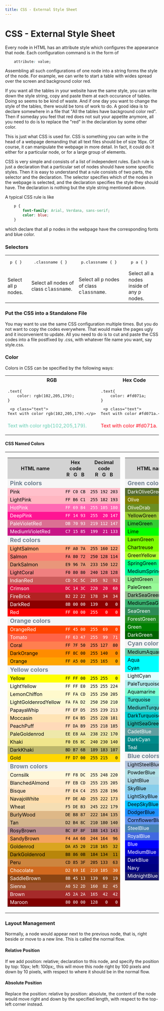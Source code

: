 ```yaml
---
title: CSS - External Style Sheet
---
```


# CSS - External Style Sheet

Every node in HTML has an attribute style which configures the
appearance that node. Each configuration command is in the form of
```css
    attribute: value;
```

Assembling all such configurations of one node into a string forms the
style of the node. For example, we can write
to start a table with wides spread over the screen and background color
red.

If you want all the tables in your website have the same style, you can
write down the style string, copy and paste them at each occurance of
tables. Doing so seems to be kind of waste. And if one day you want to
change the style of the tables, there would be tons of work to do. A
good idea is to declare somewhere in a file that "All the tables have
background color red". Then if someday you feel that red does not suit
your appetite anymore, all you need to do is to replace the "red" in the
declaration by some other color.

This is just what CSS is used for. CSS is something you can write in the
head of a webpage demanding that all text files should be of size 16px.
Of course, it can manipulate the webpage in more detail. In fact, it
could do it either for a particular node, or for a large group of
elements.

CSS is very simple and consists of a list of independent rules. Each
rule is just a declaration that a particular set of nodes should have
some specific styles. Then it is easy to understand that a rule consists
of two parts, the selector and the declaration. The selector specifies
which of the nodes in the webpage is selected, and the declaration
specifies the style they should have. The declaration is nothing but the
style string mentioned above.

A typical CSS rule is like
```css
    p {
        font-family: Arial, Verdana, sans-serif;
        color: blue;
    }
```

which declare that all p nodes in the webpage have the corresponding
fonts and blue color.
### Selectors

<table>
<tr class="odd">
<td> <pre> p { } </pre> </td>
<td> <pre> .classname { } </pre> </td>
<td> <pre> p.classname { } </pre> </td>
<td> <pre> p a { } </pre> </td>
</tr>
<tr class="even"> <td> Select all <font face="Courier">p</font> nodes.  </td>
<td> Select all nodes of class <font face="Courier">classname</font>.  </td>
<td> Select all <font face="Courier">p</font> nodes of class <font face="Courier">classname</font>.  </td>
<td> Select all <font face="Courier">a</font> nodes inside of any <font face="Courier">p</font> nodes.  </td>
</tr>
</table>

### Put the CSS into a Standalone File

You may want to use the same CSS configuration multiple times. But you
do not want to copy the codes everywhere. That would make the pages ugly
and it inconvenient to update.
All you need to do is to cut and paste the CSS codes into a file
postfixed by .css, with whatever file name you want, say style.css.
### Color

Colors in CSS can be specified by the following ways:
<table class="block">
<tr class="odd"> <th>RGB</th> <th>Hex Code</th> <th>Color Name</th> </tr>
<tr class="even"> <td>
<pre>
.text{
	color: rgb(102,205,179);
}
</pre><xmp> <p class="text">
Text with color rgb(102,205,179).</p></xmp>
</td>
<td> <pre>
.text{
	color: #fd071a;
}
</pre><xmp> <p class="text">
Text with color #fd071a.</p></xmp>
</td>
<td>
<pre>
.text{
	color: DarkCyan;
}
</pre><xmp> <p class="text">
Text with color DarkCyan.</p></xmp>
</td>
</tr>
<tr class="odd">
<td>
<p style="color:rgb(102,205,179);"> Text with color rgb(102,205,179).</p>
</td>
<td>
<p style="color: #fd071a;">Text with color #fd071a.</p>
</td>
<td>
<p style="color: DarkCyan;">Text with color DarkCyan.</p>
</td>
</tr>

</table>

#### CSS Named Colors
<table cellpadding="4">
<tbody><tr valign="top">
<td>
<table border="0">
<tbody><tr>
<th style="background:lightgrey">HTML name</th>
<th style="background:lightgrey;">Hex code<br>
R &nbsp; G &nbsp; B</th>
<th style="background:lightgrey">Decimal code<br>
R &nbsp; G &nbsp; B</th>
</tr>
<tr>
<td colspan="3" style="background:whitesmoke; color:slategray; text-align:left;"><span style="font-size: 120%;"><b>Pink colors</b></span></td>
</tr>
<tr style="background:pink;color:black">
<td>Pink</td>
<td><code>FF&nbsp;C0&nbsp;CB</code></td>
<td><code>255&nbsp;192&nbsp;203</code></td>
</tr>
<tr style="background:lightpink;color:black">
<td>LightPink</td>
<td><code>FF&nbsp;B6&nbsp;C1</code></td>
<td><code>255&nbsp;182&nbsp;193</code></td>
</tr>
<tr style="background:hotpink;color:white">
<td>HotPink</td>
<td><code>FF&nbsp;69&nbsp;B4</code></td>
<td><code>255&nbsp;105&nbsp;180</code></td>
</tr>
<tr style="background:deeppink;color:white">
<td>DeepPink</td>
<td><code>FF&nbsp;14&nbsp;93</code></td>
<td><code>255&nbsp;&nbsp;20&nbsp;147</code></td>
</tr>
<tr style="background:palevioletred;color:white">
<td>PaleVioletRed</td>
<td><code>DB&nbsp;70&nbsp;93</code></td>
<td><code>219&nbsp;112&nbsp;147</code></td>
</tr>
<tr style="background:mediumvioletred;color:white">
<td>MediumVioletRed</td>
<td><code>C7&nbsp;15&nbsp;85</code></td>
<td><code>199&nbsp;&nbsp;21&nbsp;133</code></td>
</tr>
<tr>
<td colspan="3" style="background:whitesmoke; color:slategray; text-align:left;"><span style="font-size: 120%;"><b>Red colors</b></span></td>
</tr>
<tr style="background:lightsalmon;color:black">
<td>LightSalmon</td>
<td><code>FF&nbsp;A0&nbsp;7A</code></td>
<td><code>255&nbsp;160&nbsp;122</code></td>
</tr>
<tr style="background:salmon;color:black">
<td>Salmon</td>
<td><code>FA&nbsp;80&nbsp;72</code></td>
<td><code>250&nbsp;128&nbsp;114</code></td>
</tr>
<tr style="background:darksalmon;color:black">
<td>DarkSalmon</td>
<td><code>E9&nbsp;96&nbsp;7A</code></td>
<td><code>233&nbsp;150&nbsp;122</code></td>
</tr>
<tr style="background:lightcoral;color:black">
<td>LightCoral</td>
<td><code>F0&nbsp;80&nbsp;80</code></td>
<td><code>240&nbsp;128&nbsp;128</code></td>
</tr>
<tr style="background:indianred;color:white">
<td>IndianRed</td>
<td><code>CD&nbsp;5C&nbsp;5C</code></td>
<td><code>205&nbsp;&nbsp;92&nbsp;&nbsp;92</code></td>
</tr>
<tr style="background:crimson;color:white;color:white">
<td>Crimson</td>
<td><code>DC&nbsp;14&nbsp;3C</code></td>
<td><code>220&nbsp;&nbsp;20&nbsp;&nbsp;60</code></td>
</tr>
<tr style="background:fireBrick;color:white">
<td>FireBrick</td>
<td><code>B2&nbsp;22&nbsp;22</code></td>
<td><code>178&nbsp;&nbsp;34&nbsp;&nbsp;34</code></td>
</tr>
<tr style="background:darkred;color:white">
<td>DarkRed</td>
<td><code>8B&nbsp;00&nbsp;00</code></td>
<td><code>139&nbsp;&nbsp;&nbsp;0&nbsp;&nbsp;&nbsp;0</code></td>
</tr>
<tr style="background:red;color:white">
<td>Red</td>
<td><code>FF&nbsp;00&nbsp;00</code></td>
<td><code>255&nbsp;&nbsp;&nbsp;0&nbsp;&nbsp;&nbsp;0</code></td>
</tr>
<tr>
<td colspan="3" style="background:whitesmoke; color:slategray; text-align:left;"><span style="font-size: 120%;"><b>Orange colors</b></span></td>
</tr>
<tr style="background:orangered;color:white">
<td>OrangeRed</td>
<td><code>FF&nbsp;45&nbsp;00</code></td>
<td><code>255&nbsp;&nbsp;69&nbsp;&nbsp;&nbsp;0</code></td>
</tr>
<tr style="background:tomato;color:white">
<td>Tomato</td>
<td><code>FF&nbsp;63&nbsp;47</code></td>
<td><code>255&nbsp;&nbsp;99&nbsp;&nbsp;71</code></td>
</tr>
<tr style="background:coral;color:black">
<td>Coral</td>
<td><code>FF&nbsp;7F&nbsp;50</code></td>
<td><code>255&nbsp;127&nbsp;&nbsp;80</code></td>
</tr>
<tr style="background:darkorange;color:black">
<td>DarkOrange</td>
<td><code>FF&nbsp;8C&nbsp;00</code></td>
<td><code>255&nbsp;140&nbsp;&nbsp;&nbsp;0</code></td>
</tr>
<tr style="background:orange;color:black">
<td>Orange</td>
<td><code>FF&nbsp;A5&nbsp;00</code></td>
<td><code>255&nbsp;165&nbsp;&nbsp;&nbsp;0</code></td>
</tr>
<tr>
<td colspan="3" style="background:whitesmoke; color:slategray; text-align:left;"><span style="font-size: 120%;"><b>Yellow colors</b></span></td>
</tr>
<tr style="background:yellow;color:black">
<td>Yellow</td>
<td><code>FF&nbsp;FF&nbsp;00</code></td>
<td><code>255&nbsp;255&nbsp;&nbsp;&nbsp;0</code></td>
</tr>
<tr style="background:lightyellow;color:black">
<td>LightYellow</td>
<td><code>FF&nbsp;FF&nbsp;E0</code></td>
<td><code>255&nbsp;255&nbsp;224</code></td>
</tr>
<tr style="background:lemonchiffon;color:black">
<td>LemonChiffon</td>
<td><code>FF&nbsp;FA&nbsp;CD</code></td>
<td><code>255&nbsp;250&nbsp;205</code></td>
</tr>
<tr style="background:lightgoldenrodyellow;color:black">
<td>LightGoldenrodYellow</td>
<td><code>FA&nbsp;FA&nbsp;D2</code></td>
<td><code>250&nbsp;250&nbsp;210</code></td>
</tr>
<tr style="background:papayawhip;color:black">
<td>PapayaWhip</td>
<td><code>FF&nbsp;EF&nbsp;D5</code></td>
<td><code>255&nbsp;239&nbsp;213</code></td>
</tr>
<tr style="background:moccasin;color:black">
<td>Moccasin</td>
<td><code>FF&nbsp;E4&nbsp;B5</code></td>
<td><code>255&nbsp;228&nbsp;181</code></td>
</tr>
<tr style="background:peachpuff;color:black">
<td>PeachPuff</td>
<td><code>FF&nbsp;DA&nbsp;B9</code></td>
<td><code>255&nbsp;218&nbsp;185</code></td>
</tr>
<tr style="background:palegoldenrod;color:black">
<td>PaleGoldenrod</td>
<td><code>EE&nbsp;E8&nbsp;AA</code></td>
<td><code>238&nbsp;232&nbsp;170</code></td>
</tr>
<tr style="background:khaki;color:black">
<td>Khaki</td>
<td><code>F0&nbsp;E6&nbsp;8C</code></td>
<td><code>240&nbsp;230&nbsp;140</code></td>
</tr>
<tr style="background:darkkhaki;color:black">
<td>DarkKhaki</td>
<td><code>BD&nbsp;B7&nbsp;6B</code></td>
<td><code>189&nbsp;183&nbsp;107</code></td>
</tr>
<tr style="background:gold;color:black">
<td>Gold</td>
<td><code>FF&nbsp;D7&nbsp;00</code></td>
<td><code>255&nbsp;215&nbsp;&nbsp;&nbsp;0</code></td>
</tr>
<tr>
<td colspan="3" style="background:whitesmoke; color:slategray; text-align:left;"><span style="font-size: 120%;"><b>Brown colors</b></span></td>
</tr>
<tr style="background:cornsilk;color:black">
<td>Cornsilk</td>
<td><code>FF&nbsp;F8&nbsp;DC</code></td>
<td><code>255&nbsp;248&nbsp;220</code></td>
</tr>
<tr style="background:blanchedalmond;color:black">
<td>BlanchedAlmond</td>
<td><code>FF&nbsp;EB&nbsp;CD</code></td>
<td><code>255&nbsp;235&nbsp;205</code></td>
</tr>
<tr style="background:bisque;color:black">
<td>Bisque</td>
<td><code>FF&nbsp;E4&nbsp;C4</code></td>
<td><code>255&nbsp;228&nbsp;196</code></td>
</tr>
<tr style="background:navajowhite;color:black">
<td>NavajoWhite</td>
<td><code>FF&nbsp;DE&nbsp;AD</code></td>
<td><code>255&nbsp;222&nbsp;173</code></td>
</tr>
<tr style="background:wheat;color:black">
<td>Wheat</td>
<td><code>F5&nbsp;DE&nbsp;B3</code></td>
<td><code>245&nbsp;222&nbsp;179</code></td>
</tr>
<tr style="background:burlywood;color:black">
<td>BurlyWood</td>
<td><code>DE&nbsp;B8&nbsp;87</code></td>
<td><code>222&nbsp;184&nbsp;135</code></td>
</tr>
<tr style="background:tan;color:black">
<td>Tan</td>
<td><code>D2&nbsp;B4&nbsp;8C</code></td>
<td><code>210&nbsp;180&nbsp;140</code></td>
</tr>
<tr style="background:rosybrown;color:black">
<td>RosyBrown</td>
<td><code>BC&nbsp;8F&nbsp;8F</code></td>
<td><code>188&nbsp;143&nbsp;143</code></td>
</tr>
<tr style="background:sandybrown;color:black">
<td>SandyBrown</td>
<td><code>F4&nbsp;A4&nbsp;60</code></td>
<td><code>244&nbsp;164&nbsp;&nbsp;96</code></td>
</tr>
<tr style="background:goldenrod;color:black">
<td>Goldenrod</td>
<td><code>DA&nbsp;A5&nbsp;20</code></td>
<td><code>218&nbsp;165&nbsp;&nbsp;32</code></td>
</tr>
<tr style="background:darkgoldenrod;color:black">
<td>DarkGoldenrod</td>
<td><code>B8&nbsp;86&nbsp;0B</code></td>
<td><code>184&nbsp;134&nbsp;&nbsp;11</code></td>
</tr>
<tr style="background:Peru;color:black">
<td>Peru</td>
<td><code>CD&nbsp;85&nbsp;3F</code></td>
<td><code>205&nbsp;133&nbsp;&nbsp;63</code></td>
</tr>
<tr style="background:chocolate;color:white">
<td>Chocolate</td>
<td><code>D2&nbsp;69&nbsp;1E</code></td>
<td><code>210&nbsp;105&nbsp;&nbsp;30</code></td>
</tr>
<tr style="background:saddlebrown;color:white">
<td>SaddleBrown</td>
<td><code>8B&nbsp;45&nbsp;13</code></td>
<td><code>139&nbsp;&nbsp;69&nbsp;&nbsp;19</code></td>
</tr>
<tr style="background:sienna;color:white">
<td>Sienna</td>
<td><code>A0&nbsp;52&nbsp;2D</code></td>
<td><code>160&nbsp;&nbsp;82&nbsp;&nbsp;45</code></td>
</tr>
<tr style="background:brown;color:white">
<td>Brown</td>
<td><code>A5&nbsp;2A&nbsp;2A</code></td>
<td><code>165&nbsp;&nbsp;42&nbsp;&nbsp;42</code></td>
</tr>
<tr style="background:maroon;color:white">
<td>Maroon</td>
<td><code>80&nbsp;00&nbsp;00</code></td>
<td><code>128&nbsp;&nbsp;&nbsp;0&nbsp;&nbsp;&nbsp;0</code></td>
</tr>
</tbody></table>
</td>
<td>
<table>
<tbody><tr>
<th style="background:lightgrey">HTML name</th>
<th style="background:lightgrey">Hex code<br>
R &nbsp; G &nbsp; B</th>
<th style="background:lightgrey">Decimal code<br>
R &nbsp; G &nbsp; B</th>
</tr>
<tr>
<td colspan="3" style="background:whitesmoke; color:slategray; text-align:left;"><span style="font-size: 120%;"><b>Green colors</b></span></td>
</tr>
<tr style="background:darkolivegreen;color:white">
<td>DarkOliveGreen</td>
<td><code>55&nbsp;6B&nbsp;2F</code></td>
<td><code>&nbsp;85&nbsp;107&nbsp;&nbsp;47</code></td>
</tr>
<tr style="background:olive;color:white">
<td>Olive</td>
<td><code>80&nbsp;80&nbsp;00</code></td>
<td><code>128&nbsp;128&nbsp;&nbsp;&nbsp;0</code></td>
</tr>
<tr style="background:olivedrab;color:white">
<td>OliveDrab</td>
<td><code>6B&nbsp;8E&nbsp;23</code></td>
<td><code>107&nbsp;142&nbsp;&nbsp;35</code></td>
</tr>
<tr style="background:yellowgreen;color:black">
<td>YellowGreen</td>
<td><code>9A&nbsp;CD&nbsp;32</code></td>
<td><code>154&nbsp;205&nbsp;&nbsp;50</code></td>
</tr>
<tr style="background:limegreen;color:black">
<td>LimeGreen</td>
<td><code>32&nbsp;CD&nbsp;32</code></td>
<td><code>&nbsp;50&nbsp;205&nbsp;&nbsp;50</code></td>
</tr>
<tr style="background:lime;color:black">
<td>Lime</td>
<td><code>00&nbsp;FF&nbsp;00</code></td>
<td><code>&nbsp;&nbsp;0&nbsp;255&nbsp;&nbsp;&nbsp;0</code></td>
</tr>
<tr style="background:lawngreen;color:black">
<td>LawnGreen</td>
<td><code>7C&nbsp;FC&nbsp;00</code></td>
<td><code>124&nbsp;252&nbsp;&nbsp;&nbsp;0</code></td>
</tr>
<tr style="background:chartreuse;color:black">
<td>Chartreuse</td>
<td><code>7F&nbsp;FF&nbsp;00</code></td>
<td><code>127&nbsp;255&nbsp;&nbsp;&nbsp;0</code></td>
</tr>
<tr style="background:greenyellow;color:black">
<td>GreenYellow</td>
<td><code>AD&nbsp;FF&nbsp;2F</code></td>
<td><code>173&nbsp;255&nbsp;&nbsp;47</code></td>
</tr>
<tr style="background:springgreen;color:black">
<td>SpringGreen</td>
<td><code>00&nbsp;FF&nbsp;7F</code></td>
<td><code>&nbsp;&nbsp;0&nbsp;255&nbsp;127</code></td>
</tr>
<tr style="background:mediumspringgreen;color:black">
<td>MediumSpringGreen</td>
<td><code>00&nbsp;FA&nbsp;9A</code></td>
<td><code>&nbsp;&nbsp;0&nbsp;250&nbsp;154</code></td>
</tr>
<tr style="background:lightgreen;color:black">
<td>LightGreen</td>
<td><code>90&nbsp;EE&nbsp;90</code></td>
<td><code>144&nbsp;238&nbsp;144</code></td>
</tr>
<tr style="background:palegreen;color:black">
<td>PaleGreen</td>
<td><code>98&nbsp;FB&nbsp;98</code></td>
<td><code>152&nbsp;251&nbsp;152</code></td>
</tr>
<tr style="background:darkseagreen;color:black">
<td>DarkSeaGreen</td>
<td><code>8F&nbsp;BC&nbsp;8F</code></td>
<td><code>143&nbsp;188&nbsp;143</code></td>
</tr>
<tr style="background:mediumseagreen;color:black">
<td>MediumSeaGreen</td>
<td><code>3C&nbsp;B3&nbsp;71</code></td>
<td><code>&nbsp;60&nbsp;179&nbsp;113</code></td>
</tr>
<tr style="background:seagreen;color:white">
<td>SeaGreen</td>
<td><code>2E&nbsp;8B&nbsp;57</code></td>
<td><code>&nbsp;46&nbsp;139&nbsp;&nbsp;87</code></td>
</tr>
<tr style="background:forestgreen;color:white">
<td>ForestGreen</td>
<td><code>22&nbsp;8B&nbsp;22</code></td>
<td><code>&nbsp;34&nbsp;139&nbsp;&nbsp;34</code></td>
</tr>
<tr style="background:green;color:white">
<td>Green</td>
<td><code>00&nbsp;80&nbsp;00</code></td>
<td><code>&nbsp;&nbsp;0&nbsp;128&nbsp;&nbsp;&nbsp;0</code></td>
</tr>
<tr style="background:darkgreen;color:white">
<td>DarkGreen</td>
<td><code>00&nbsp;64&nbsp;00</code></td>
<td><code>&nbsp;&nbsp;0&nbsp;100&nbsp;&nbsp;&nbsp;0</code></td>
</tr>
<tr>
<td colspan="3" style="background:whitesmoke; color:slategray; text-align:left;"><span style="font-size: 120%;"><b>Cyan colors</b></span></td>
</tr>
<tr style="background:mediumaquamarine;color:black">
<td>MediumAquamarine</td>
<td><code>66&nbsp;CD&nbsp;AA</code></td>
<td><code>102&nbsp;205&nbsp;170</code></td>
</tr>
<tr style="background:aqua;color:black">
<td>Aqua</td>
<td><code>00&nbsp;FF&nbsp;FF</code></td>
<td><code>&nbsp;&nbsp;0&nbsp;255&nbsp;255</code></td>
</tr>
<tr style="background:cyan;color:black">
<td>Cyan</td>
<td><code>00&nbsp;FF&nbsp;FF</code></td>
<td><code>&nbsp;&nbsp;0&nbsp;255&nbsp;255</code></td>
</tr>
<tr style="background:lightcyan;color:black">
<td>LightCyan</td>
<td><code>E0&nbsp;FF&nbsp;FF</code></td>
<td><code>224&nbsp;255&nbsp;255</code></td>
</tr>
<tr style="background:paleturquoise;color:black">
<td>PaleTurquoise</td>
<td><code>AF&nbsp;EE&nbsp;EE</code></td>
<td><code>175&nbsp;238&nbsp;238</code></td>
</tr>
<tr style="background:aquamarine;color:black">
<td>Aquamarine</td>
<td><code>7F&nbsp;FF&nbsp;D4</code></td>
<td><code>127&nbsp;255&nbsp;212</code></td>
</tr>
<tr style="background:turquoise;color:black">
<td>Turquoise</td>
<td><code>40&nbsp;E0&nbsp;D0</code></td>
<td><code>&nbsp;64&nbsp;224&nbsp;208</code></td>
</tr>
<tr style="background:mediumturquoise;color:black">
<td>MediumTurquoise</td>
<td><code>48&nbsp;D1&nbsp;CC</code></td>
<td><code>&nbsp;72&nbsp;209&nbsp;204</code></td>
</tr>
<tr style="background:darkturquoise;color:black">
<td>DarkTurquoise</td>
<td><code>00&nbsp;CE&nbsp;D1</code></td>
<td><code>&nbsp;&nbsp;0&nbsp;206&nbsp;209</code></td>
</tr>
<tr style="background:lightseagreen;color:black">
<td>LightSeaGreen</td>
<td><code>20&nbsp;B2&nbsp;AA</code></td>
<td><code>&nbsp;32&nbsp;178&nbsp;170</code></td>
</tr>
<tr style="background:cadetblue;color:white">
<td>CadetBlue</td>
<td><code>5F&nbsp;9E&nbsp;A0</code></td>
<td><code>&nbsp;95&nbsp;158&nbsp;160</code></td>
</tr>
<tr style="background:darkcyan;color:white">
<td>DarkCyan</td>
<td><code>00&nbsp;8B&nbsp;8B</code></td>
<td><code>&nbsp;&nbsp;0&nbsp;139&nbsp;139</code></td>
</tr>
<tr style="background:teal;color:white">
<td>Teal</td>
<td><code>00&nbsp;80&nbsp;80</code></td>
<td><code>&nbsp;&nbsp;0&nbsp;128&nbsp;128</code></td>
</tr>
<tr>
<td colspan="3" style="background:whitesmoke; color:slategray; text-align:left;"><span style="font-size: 120%;"><b>Blue colors</b></span></td>
</tr>
<tr style="background:lightsteelblue;color:black">
<td>LightSteelBlue</td>
<td><code>B0&nbsp;C4&nbsp;DE</code></td>
<td><code>176&nbsp;196&nbsp;222</code></td>
</tr>
<tr style="background:powderblue;color:black">
<td>PowderBlue</td>
<td><code>B0&nbsp;E0&nbsp;E6</code></td>
<td><code>176&nbsp;224&nbsp;230</code></td>
</tr>
<tr style="background:lightblue;color:black">
<td>LightBlue</td>
<td><code>AD&nbsp;D8&nbsp;E6</code></td>
<td><code>173&nbsp;216&nbsp;230</code></td>
</tr>
<tr style="background:skyblue;color:black">
<td>SkyBlue</td>
<td><code>87&nbsp;CE&nbsp;EB</code></td>
<td><code>135&nbsp;206&nbsp;235</code></td>
</tr>
<tr style="background:lightskyblue;color:black">
<td>LightSkyBlue</td>
<td><code>87&nbsp;CE&nbsp;FA</code></td>
<td><code>135&nbsp;206&nbsp;250</code></td>
</tr>
<tr style="background:deepskyblue;color:black">
<td>DeepSkyBlue</td>
<td><code>00&nbsp;BF&nbsp;FF</code></td>
<td><code>&nbsp;&nbsp;0&nbsp;191&nbsp;255</code></td>
</tr>
<tr style="background:dodgerblue;color:black">
<td>DodgerBlue</td>
<td><code>1E&nbsp;90&nbsp;FF</code></td>
<td><code>&nbsp;30&nbsp;144&nbsp;255</code></td>
</tr>
<tr style="background:cornflowerblue;color:black">
<td>CornflowerBlue</td>
<td><code>64&nbsp;95&nbsp;ED</code></td>
<td><code>100&nbsp;149&nbsp;237</code></td>
</tr>
<tr style="background:steelblue;color:white">
<td>SteelBlue</td>
<td><code>46&nbsp;82&nbsp;B4</code></td>
<td><code>&nbsp;70&nbsp;130&nbsp;180</code></td>
</tr>
<tr style="background:royalblue;color:white">
<td>RoyalBlue</td>
<td><code>41&nbsp;69&nbsp;E1</code></td>
<td><code>&nbsp;65&nbsp;105&nbsp;225</code></td>
</tr>
<tr style="background:blue;color:white">
<td>Blue</td>
<td><code>00&nbsp;00&nbsp;FF</code></td>
<td><code>&nbsp;&nbsp;0&nbsp;&nbsp;&nbsp;0&nbsp;255</code></td>
</tr>
<tr style="background:mediumblue;color:white">
<td>MediumBlue</td>
<td><code>00&nbsp;00&nbsp;CD</code></td>
<td><code>&nbsp;&nbsp;0&nbsp;&nbsp;&nbsp;0&nbsp;205</code></td>
</tr>
<tr style="background:darkblue;color:white">
<td>DarkBlue</td>
<td><code>00&nbsp;00&nbsp;8B</code></td>
<td><code>&nbsp;&nbsp;0&nbsp;&nbsp;&nbsp;0&nbsp;139</code></td>
</tr>
<tr style="background:navy;color:white">
<td>Navy</td>
<td><code>00&nbsp;00&nbsp;80</code></td>
<td><code>&nbsp;&nbsp;0&nbsp;&nbsp;&nbsp;0&nbsp;128</code></td>
</tr>
<tr style="background:midnightblue;color:white">
<td>MidnightBlue</td>
<td><code>19&nbsp;19&nbsp;70</code></td>
<td><code>&nbsp;25&nbsp;&nbsp;25&nbsp;112</code></td>
</tr>
</tbody></table>
</td>
<td>
<table>
<tbody><tr>
<th style="background:lightgrey">HTML name</th>
<th style="background:lightgrey">Hex code<br>
R &nbsp; G &nbsp; B</th>
<th style="background:lightgrey">Decimal code<br>
R &nbsp; G &nbsp; B</th>
</tr>
<tr>
<td colspan="3" style="background:whitesmoke; color:slategray; text-align:left;"><span style="font-size: 120%;"><b>Purple/Violet/Magenta colors</b></span></td>
</tr>
<tr style="background:lavender;color:black">
<td>Lavender</td>
<td><code>E6&nbsp;E6&nbsp;FA</code></td>
<td><code>230&nbsp;230&nbsp;250</code></td>
</tr>
<tr style="background:thistle;color:black">
<td>Thistle</td>
<td><code>D8&nbsp;BF&nbsp;D8</code></td>
<td><code>216&nbsp;191&nbsp;216</code></td>
</tr>
<tr style="background:plum;color:black">
<td>Plum</td>
<td><code>DD&nbsp;A0&nbsp;DD</code></td>
<td><code>221&nbsp;160&nbsp;221</code></td>
</tr>
<tr style="background:violet;color:black">
<td>Violet</td>
<td><code>EE&nbsp;82&nbsp;EE</code></td>
<td><code>238&nbsp;130&nbsp;238</code></td>
</tr>
<tr style="background:orchid;color:black">
<td>Orchid</td>
<td><code>DA&nbsp;70&nbsp;D6</code></td>
<td><code>218&nbsp;112&nbsp;214</code></td>
</tr>
<tr style="background:fuchsia;color:black">
<td>Fuchsia</td>
<td><code>FF&nbsp;00&nbsp;FF</code></td>
<td><code>255&nbsp;&nbsp;&nbsp;0&nbsp;255</code></td>
</tr>
<tr style="background:Magenta;color:black">
<td>Magenta</td>
<td><code>FF&nbsp;00&nbsp;FF</code></td>
<td><code>255&nbsp;&nbsp;&nbsp;0&nbsp;255</code></td>
</tr>
<tr style="background:mediumorchid;color:white">
<td>MediumOrchid</td>
<td><code>BA&nbsp;55&nbsp;D3</code></td>
<td><code>186&nbsp;&nbsp;85&nbsp;211</code></td>
</tr>
<tr style="background:mediumpurple;color:white">
<td>MediumPurple</td>
<td><code>93&nbsp;70&nbsp;DB</code></td>
<td><code>147&nbsp;112&nbsp;219</code></td>
</tr>
<tr style="background:blueviolet;color:white">
<td>BlueViolet</td>
<td><code>8A&nbsp;2B&nbsp;E2</code></td>
<td><code>138&nbsp;&nbsp;43&nbsp;226</code></td>
</tr>
<tr style="background:darkviolet;color:white">
<td>DarkViolet</td>
<td><code>94&nbsp;00&nbsp;D3</code></td>
<td><code>148&nbsp;&nbsp;&nbsp;0&nbsp;211</code></td>
</tr>
<tr style="background:darkorchid;color:white">
<td>DarkOrchid</td>
<td><code>99&nbsp;32&nbsp;CC</code></td>
<td><code>153&nbsp;&nbsp;50&nbsp;204</code></td>
</tr>
<tr style="background:darkmagenta;color:white">
<td>DarkMagenta</td>
<td><code>8B&nbsp;00&nbsp;8B</code></td>
<td><code>139&nbsp;&nbsp;&nbsp;0&nbsp;139</code></td>
</tr>
<tr style="background:purple;color:white">
<td>Purple</td>
<td><code>80&nbsp;00&nbsp;80</code></td>
<td><code>128&nbsp;&nbsp;&nbsp;0&nbsp;128</code></td>
</tr>
<tr style="background:indigo;color:white">
<td>Indigo</td>
<td><code>4B&nbsp;00&nbsp;82</code></td>
<td><code>&nbsp;75&nbsp;&nbsp;&nbsp;0&nbsp;130</code></td>
</tr>
<tr style="background:darkslateblue;color:white">
<td>DarkSlateBlue</td>
<td><code>48&nbsp;3D&nbsp;8B</code></td>
<td><code>&nbsp;72&nbsp;&nbsp;61&nbsp;139</code></td>
</tr>
<tr style="background:#663399;color:white">
<td>RebeccaPurple</td>
<td><code>66&nbsp;33&nbsp;99</code></td>
<td><code>102&nbsp;&nbsp;51&nbsp;153</code></td>
</tr>
<tr style="background:slateblue;color:white">
<td>SlateBlue</td>
<td><code>6A&nbsp;5A&nbsp;CD</code></td>
<td><code>106&nbsp;&nbsp;90&nbsp;205</code></td>
</tr>
<tr style="background:mediumslateblue;color:white">
<td>MediumSlateBlue</td>
<td><code>7B&nbsp;68&nbsp;EE</code></td>
<td><code>123&nbsp;104&nbsp;238</code></td>
</tr>
<tr>
<td colspan="3" style="background:whitesmoke; color:slategray; text-align:left;"><span style="font-size: 120%;"><b>White colors</b></span></td>
</tr>
<tr style="background:white;color:black">
<td>White</td>
<td><code>FF&nbsp;FF&nbsp;FF</code></td>
<td><code>255&nbsp;255&nbsp;255</code></td>
</tr>
<tr style="background:snow;color:black">
<td>Snow</td>
<td><code>FF&nbsp;FA&nbsp;FA</code></td>
<td><code>255&nbsp;250&nbsp;250</code></td>
</tr>
<tr style="background:honeydew;color:black">
<td>Honeydew</td>
<td><code>F0&nbsp;FF&nbsp;F0</code></td>
<td><code>240&nbsp;255&nbsp;240</code></td>
</tr>
<tr style="background:mintcream;color:black">
<td>MintCream</td>
<td><code>F5&nbsp;FF&nbsp;FA</code></td>
<td><code>245&nbsp;255&nbsp;250</code></td>
</tr>
<tr style="background:azure;color:black">
<td>Azure</td>
<td><code>F0&nbsp;FF&nbsp;FF</code></td>
<td><code>240&nbsp;255&nbsp;255</code></td>
</tr>
<tr style="background:aliceblue;color:black">
<td>AliceBlue</td>
<td><code>F0&nbsp;F8&nbsp;FF</code></td>
<td><code>240&nbsp;248&nbsp;255</code></td>
</tr>
<tr style="background:ghostwhite;color:black">
<td>GhostWhite</td>
<td><code>F8&nbsp;F8&nbsp;FF</code></td>
<td><code>248&nbsp;248&nbsp;255</code></td>
</tr>
<tr style="background:whitesmoke;color:black">
<td>WhiteSmoke</td>
<td><code>F5&nbsp;F5&nbsp;F5</code></td>
<td><code>245&nbsp;245&nbsp;245</code></td>
</tr>
<tr style="background:seashell;color:black">
<td>Seashell</td>
<td><code>FF&nbsp;F5&nbsp;EE</code></td>
<td><code>255&nbsp;245&nbsp;238</code></td>
</tr>
<tr style="background:beige;color:black">
<td>Beige</td>
<td><code>F5&nbsp;F5&nbsp;DC</code></td>
<td><code>245&nbsp;245&nbsp;220</code></td>
</tr>
<tr style="background:oldlace;color:black">
<td>OldLace</td>
<td><code>FD&nbsp;F5&nbsp;E6</code></td>
<td><code>253&nbsp;245&nbsp;230</code></td>
</tr>
<tr style="background:floralwhite;color:black">
<td>FloralWhite</td>
<td><code>FF&nbsp;FA&nbsp;F0</code></td>
<td><code>255&nbsp;250&nbsp;240</code></td>
</tr>
<tr style="background:ivory;color:black">
<td>Ivory</td>
<td><code>FF&nbsp;FF&nbsp;F0</code></td>
<td><code>255&nbsp;255&nbsp;240</code></td>
</tr>
<tr style="background:antiquewhite;color:black">
<td>AntiqueWhite</td>
<td><code>FA&nbsp;EB&nbsp;D7</code></td>
<td><code>250&nbsp;235&nbsp;215</code></td>
</tr>
<tr style="background:linen;color:black">
<td>Linen</td>
<td><code>FA&nbsp;F0&nbsp;E6</code></td>
<td><code>250&nbsp;240&nbsp;230</code></td>
</tr>
<tr style="background:lavenderblush;color:black">
<td>LavenderBlush</td>
<td><code>FF&nbsp;F0&nbsp;F5</code></td>
<td><code>255&nbsp;240&nbsp;245</code></td>
</tr>
<tr style="background:mistyrose;color:black">
<td>MistyRose</td>
<td><code>FF&nbsp;E4&nbsp;E1</code></td>
<td><code>255&nbsp;228&nbsp;225</code></td>
</tr>
<tr>
<td colspan="3" style="background:whitesmoke; color:slategray; text-align:left;"><span style="font-size: 120%;"><b>Gray/Black colors</b></span></td>
</tr>
<tr style="background:gainsboro;color:black">
<td>Gainsboro</td>
<td><code>DC&nbsp;DC&nbsp;DC</code></td>
<td><code>220&nbsp;220&nbsp;220</code></td>
</tr>
<tr style="background:lightgrey; color:black;">
<td>LightGrey</td>
<td><code>D3&nbsp;D3&nbsp;D3</code></td>
<td><code>211&nbsp;211&nbsp;211</code></td>
</tr>
<tr style="background:silver;color:black">
<td>Silver</td>
<td><code>C0&nbsp;C0&nbsp;C0</code></td>
<td><code>192&nbsp;192&nbsp;192</code></td>
</tr>
<tr style="background:darkgray; color:black;">
<td>DarkGray</td>
<td><code>A9&nbsp;A9&nbsp;A9</code></td>
<td><code>169&nbsp;169&nbsp;169</code></td>
</tr>
<tr style="background:gray;color:white">
<td>Gray</td>
<td><code>80&nbsp;80&nbsp;80</code></td>
<td><code>128&nbsp;128&nbsp;128</code></td>
</tr>
<tr style="background:dimgray; color:white;">
<td>DimGray</td>
<td><code>69&nbsp;69&nbsp;69</code></td>
<td><code>105&nbsp;105&nbsp;105</code></td>
</tr>
<tr style="background:lightslategray; color:white;">
<td>LightSlateGray</td>
<td><code>77&nbsp;88&nbsp;99</code></td>
<td><code>119&nbsp;136&nbsp;153</code></td>
</tr>
<tr style="background:slategray; color:white;">
<td>SlateGray</td>
<td><code>70&nbsp;80&nbsp;90</code></td>
<td><code>112&nbsp;128&nbsp;144</code></td>
</tr>
<tr style="background:darkslategray; color:white;">
<td>DarkSlateGray</td>
<td><code>2F&nbsp;4F&nbsp;4F</code></td>
<td><code>&nbsp;47&nbsp;&nbsp;79&nbsp;&nbsp;79</code></td>
</tr>
<tr style="background:black;color:white">
<td>Black</td>
<td><code>00&nbsp;00&nbsp;00</code></td>
<td><code>&nbsp;&nbsp;0&nbsp;&nbsp;&nbsp;0&nbsp;&nbsp;&nbsp;0</code></td>
</tr>
</tbody></table>
</td>
</tr>
</tbody></table>

### Layout Management

Normally, a node would appear next to the previous node, that is, right
beside or move to a new line. This is called the normal flow.
#### Relative Position

If we add position: relative; declaration to this node, and specify the
position by top: 10px; left: 100px;, this will move this node right by
100 pixels and down by 10 pixels, with respect to where it should be in
the normal flow.
#### Absolute Position

Replace the position: relative by position: absolute, the content of the
node would move right and down by the specified length, with respect to
the top-left corner instead.

